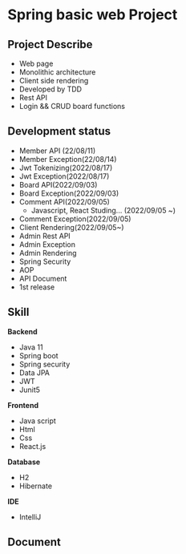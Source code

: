 # Spring basic web Project

## Project Describe
- Web page
- Monolithic architecture
- Client side rendering
- Developed by TDD
- Rest API
- Login && CRUD board functions

## Development status
- Member API (22/08/11)
- Member Exception(22/08/14)
- Jwt Tokenizing(2022/08/17)
- Jwt Exception(2022/08/17)
- Board API(2022/09/03)
- Board Exception(2022/09/03)
- Comment API(2022/09/05)
  - Javascript, React Studing... (2022/09/05 ~)
- Comment Exception(2022/09/05)
- Client Rendering(2022/09/05~)
- Admin Rest API
- Admin Exception
- Admin Rendering
- Spring Security
- AOP
- API Document
- 1st release

## Skill
**Backend**
- Java 11
- Spring boot
- Spring security
- Data JPA
- JWT
- Junit5

**Frontend**
- Java script
- Html
- Css
- React.js

**Database**
- H2
- Hibernate

**IDE**
- IntelliJ

## Document
